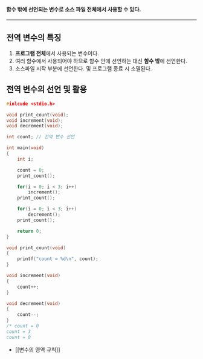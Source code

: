 #### 함수 밖에 선언되는 변수로 소스 파일 전체에서 사용할 수 있다. ####
___

## 전역 변수의 특징 ##

1. **프로그램 전체**에서 사용되는 변수이다.
2. 여러 함수에서 사용되어야 하므로 함수 안에 선언하는 대신 **함수 밖**에 선언한다.
3. 소스파일 시작 부분에 선언한다. 및 프로그램 종료 시 소멸된다.

## 전역 변수의 선언 및 활용 ##

```c
#inlcude <stdio.h>

void print_count(void);
void increment(void);
void decrement(void);

int count; // 전역 변수 선언

int main(void)
{
	int i;

	count = 0;
	print_count();

	for(i = 0; i < 3; i++)
		increment();
	print_count();

	for(i = 0; i < 3; i++)
		decrement();
	print_count();

	return 0;
}

void print_count(void)
{
	printf("count = %d\n", count);
}

void increment(void)
{
	count++;
}

void decrement(void)
{
	count--;
}
/* count = 0
count = 3
count = 0
```

- [[변수의 영역 규칙]]
